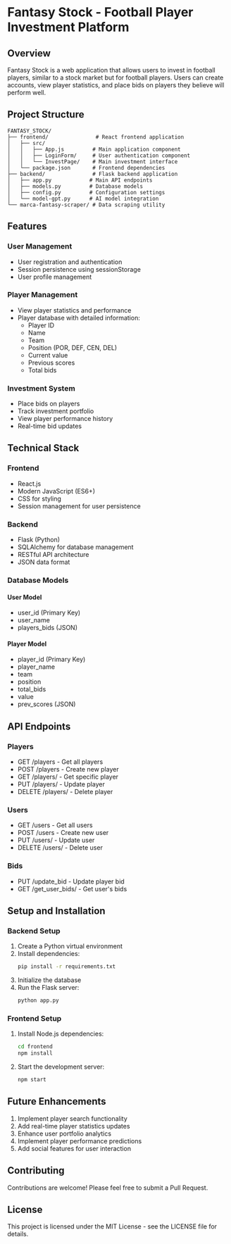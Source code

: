 # Fantasy Stock - Football Player Investment Platform

## Overview
Fantasy Stock is a web application that allows users to invest in football players, similar to a stock market but for football players. Users can create accounts, view player statistics, and place bids on players they believe will perform well.

## Project Structure
```
FANTASY_STOCK/
├── frontend/               # React frontend application
│   ├── src/
│   │   ├── App.js         # Main application component
│   │   ├── LoginForm/     # User authentication component
│   │   └── InvestPage/    # Main investment interface
│   └── package.json       # Frontend dependencies
├── backend/               # Flask backend application
│   ├── app.py            # Main API endpoints
│   ├── models.py         # Database models
│   ├── config.py         # Configuration settings
│   └── model-gpt.py      # AI model integration
└── marca-fantasy-scraper/ # Data scraping utility
```

## Features

### User Management
- User registration and authentication
- Session persistence using sessionStorage
- User profile management

### Player Management
- View player statistics and performance
- Player database with detailed information:
  - Player ID
  - Name
  - Team
  - Position (POR, DEF, CEN, DEL)
  - Current value
  - Previous scores
  - Total bids

### Investment System
- Place bids on players
- Track investment portfolio
- View player performance history
- Real-time bid updates

## Technical Stack

### Frontend
- React.js
- Modern JavaScript (ES6+)
- CSS for styling
- Session management for user persistence

### Backend
- Flask (Python)
- SQLAlchemy for database management
- RESTful API architecture
- JSON data format

### Database Models

#### User Model
- user_id (Primary Key)
- user_name
- players_bids (JSON)

#### Player Model
- player_id (Primary Key)
- player_name
- team
- position
- total_bids
- value
- prev_scores (JSON)

## API Endpoints

### Players
- GET /players - Get all players
- POST /players - Create new player
- GET /players/<id> - Get specific player
- PUT /players/<id> - Update player
- DELETE /players/<id> - Delete player

### Users
- GET /users - Get all users
- POST /users - Create new user
- PUT /users/<id> - Update user
- DELETE /users/<id> - Delete user

### Bids
- PUT /update_bid - Update player bid
- GET /get_user_bids/<id> - Get user's bids

## Setup and Installation

### Backend Setup
1. Create a Python virtual environment
2. Install dependencies:
   ```bash
   pip install -r requirements.txt
   ```
3. Initialize the database
4. Run the Flask server:
   ```bash
   python app.py
   ```

### Frontend Setup
1. Install Node.js dependencies:
   ```bash
   cd frontend
   npm install
   ```
2. Start the development server:
   ```bash
   npm start
   ```

## Future Enhancements
1. Implement player search functionality
2. Add real-time player statistics updates
3. Enhance user portfolio analytics
4. Implement player performance predictions
5. Add social features for user interaction

## Contributing
Contributions are welcome! Please feel free to submit a Pull Request.

## License
This project is licensed under the MIT License - see the LICENSE file for details. 